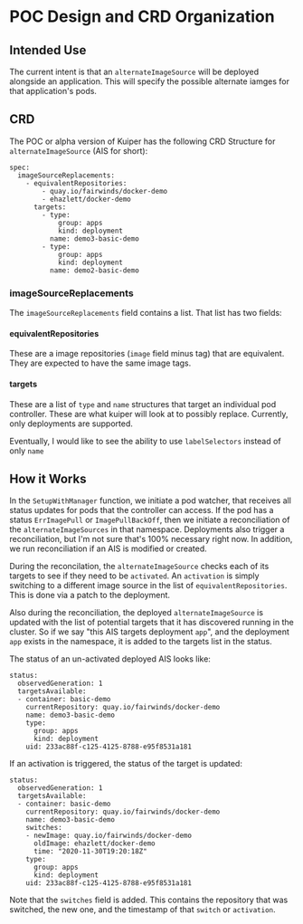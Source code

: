 # POC Design and CRD Organization

## Intended Use

The current intent is that an `alternateImageSource` will be deployed alongside an application. This will specify the possible alternate iamges for that application's pods.

## CRD

The POC or alpha version of Kuiper has the following CRD Structure for `alternateImageSource` (AIS for short):

```
spec:
  imageSourceReplacements:
    - equivalentRepositories:
        - quay.io/fairwinds/docker-demo
        - ehazlett/docker-demo
      targets:
        - type:
            group: apps
            kind: deployment
          name: demo3-basic-demo
        - type:
            group: apps
            kind: deployment
          name: demo2-basic-demo
```

### imageSourceReplacements

The `imageSourceReplacements` field contains a list. That list has two fields:

#### equivalentRepositories

These are a image repositories (`image` field minus tag) that are equivalent. They are expected to have the same image tags.

#### targets

These are a list of `type` and `name` structures that target an individual pod controller. These are what kuiper will look at to possibly replace. Currently, only deployments are supported.

Eventually, I would like to see the ability to use `labelSelectors` instead of only `name`

## How it Works

In the `SetupWithManager` function, we initiate a pod watcher, that receives all status updates for pods that the controller can access. If the pod has a status `ErrImagePull` or `ImagePullBackOff`, then we initiate a reconciliation of the `alternateImageSources` in that namespace. Deployments also trigger a reconciliation, but I'm not sure that's 100% necessary right now. In addition, we run reconciliation if an AIS is modified or created.

During the reconcilation, the `alternateImageSource` checks each of its targets to see if they need to be `activated`. An `activation` is simply switching to a different image source in the list of `equivalentRepositories`. This is done via a patch to the deployment.

Also during the reconciliation, the deployed `alternateImageSource` is updated with the list of potential targets that it has discovered running in the cluster. So if we say "this AIS targets deployment `app`", and the deployment `app` exists in the namespace, it is added to the targets list in the status.

The status of an un-activated deployed AIS looks like:

```
status:
  observedGeneration: 1
  targetsAvailable:
  - container: basic-demo
    currentRepository: quay.io/fairwinds/docker-demo
    name: demo3-basic-demo
    type:
      group: apps
      kind: deployment
    uid: 233ac88f-c125-4125-8788-e95f8531a181
```

If an activation is triggered, the status of the target is updated:

```
status:
  observedGeneration: 1
  targetsAvailable:
  - container: basic-demo
    currentRepository: quay.io/fairwinds/docker-demo
    name: demo3-basic-demo
    switches:
    - newImage: quay.io/fairwinds/docker-demo
      oldImage: ehazlett/docker-demo
      time: "2020-11-30T19:20:18Z"
    type:
      group: apps
      kind: deployment
    uid: 233ac88f-c125-4125-8788-e95f8531a181
```

Note that the `switches` field is added. This contains the repository that was switched, the new one, and the timestamp of that `switch` or `activation`.
